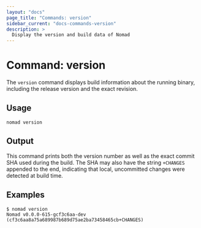 ```yaml
---
layout: "docs"
page_title: "Commands: version"
sidebar_current: "docs-commands-version"
description: >
  Display the version and build data of Nomad
---
```


# Command: version

The `version` command displays build information about the running binary,
including the release version and the exact revision.

## Usage

```plaintext
nomad version
```

## Output

This command prints both the version number as well as the exact commit SHA used
during the build. The SHA may also have the string `+CHANGES` appended to the
end, indicating that local, uncommitted changes were detected at build time.

## Examples

```shell
$ nomad version
Nomad v0.0.0-615-gcf3c6aa-dev (cf3c6aa8a75a689987b689d75ae2ba73458465cb+CHANGES)
```
